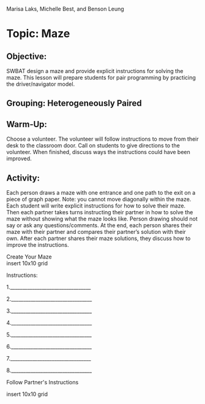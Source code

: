 Marisa Laks, Michelle Best, and Benson Leung

# Topic: Maze

## Objective:
SWBAT design a maze and provide explicit instructions for solving the maze. This lesson will prepare students for pair programming by practicing the driver/navigator model.

## Grouping: Heterogeneously Paired

## Warm-Up:
Choose a volunteer. The volunteer will follow instructions to move from their desk to the classroom door. Call on students to give directions to the volunteer. When finished, discuss ways the instructions could have been improved.

## Activity:
Each person draws a maze with one entrance and one path to the exit on a piece of graph paper. Note: you cannot move diagonally within the maze. Each student will write explicit instructions for how to solve their maze. Then each partner takes turns instructing their partner in how to solve the maze without showing what the maze looks like. Person drawing should not say or ask any questions/comments.  At the end, each person shares their maze with their partner and compares their partner’s solution with their own. After each partner shares their maze solutions, they discuss how to improve the instructions.

Create Your Maze				                             
insert  10x10 grid                                          



Instructions:

1._________________________________

2._________________________________

3._________________________________

4._________________________________

5._________________________________

6._________________________________

7._________________________________

8._________________________________

Follow Partner's Instructions

insert 10x10 grid
